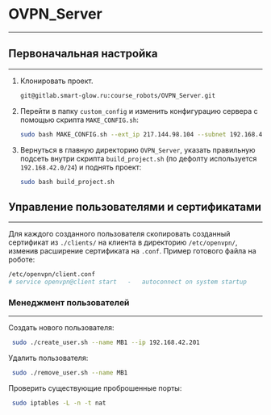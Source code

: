 # OVPN_Server
___

## Первоначальная настройка 
___

1. Клонировать проект.

   ```bash
   git@gitlab.smart-glow.ru:course_robots/OVPN_Server.git
   ```

2. Перейти в папку `custom_config` и изменить конфигурацию сервера
с помощью скрипта `MAKE_CONFIG.sh`:

   ```bash
   sudo bash MAKE_CONFIG.sh --ext_ip 217.144.98.104 --subnet 192.168.42.0 --mask 24
   ```
   
3. Вернуться в главную директорию `OVPN_Server`, указать правильную подсеть 
внутри скрипта `build_project.sh` (по дефолту используется `192.168.42.0/24`) 
и поднять проект:

   ```bash
   sudo bash build_project.sh
   ```


## Управление пользователями и сертификатами 
___

Для каждого созданного пользователя скопировать созданный сертификат из `./clients/` на 
клиента в директорию `/etc/openvpn/`, изменив расширение сертификата на `.conf`. 
Пример готового файла на роботе:
    
   ```bash
   /etc/openvpn/client.conf
   # service openvpn@client start   -   autoconnect on system startup
   ```
       
    
### Менеджмент пользователей 
___

Создать нового пользователя:
    
   ```bash
    sudo ./create_user.sh --name MB1 --ip 192.168.42.201
   ```

Удалить пользователя:
    
   ```bash
    sudo ./remove_user.sh --name MB1
   ```

Проверить существующие проброшенные порты:
    
   ```bash
    sudo iptables -L -n -t nat
   ```
